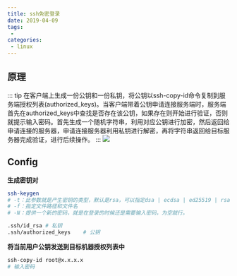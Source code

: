 ```yaml
---
title: ssh免密登录
date: 2019-04-09
tags:
 - 
categories:
 - linux
---
```

## 原理
::: tip 
在客户端上生成一份公钥和一份私钥，将公钥以ssh-copy-id命令复制到服务端授权列表(authorized_keys)。当客户端带着公钥申请连接服务端时，服务端首先在authorized_keys中查找是否存在该公钥，如果存在则开始进行验证，否则就提示输入密码。首先生成一个随机字符串，利用对应公钥进行加密，然后返回给申请连接的服务器，申请连接服务器利用私钥进行解密，再将字符串返回给目标服务器完成验证，进行后续操作。
:::
![](https://took-up-up.gitee.io/pic/ssh-pass.png)
## Config
**生成密钥对**
```bash
ssh-keygen
# -t：此参数就是产生密钥的类型，默认是rsa，可以指定dsa | ecdsa | ed25519 | rsa | rsa1。
# -f：指定文件路径和文件名
# -N：提供一个新的密码，就是在登录的时候还是需要输入密码，为空就行。

.ssh/id_rsa	# 私钥
.ssh/authorized_keys	# 公钥
```
**将当前用户公钥发送到目标机器授权列表中**
```bash
ssh-copy-id root@x.x.x.x
# 输入密码
```
